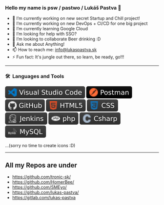 ### Hello my name is psw / pastwo / Lukáš Pastva 👋

- 🔭 I’m currently working on new secret Startup and Chill project!
- 🔭 I’m currently working on new DevOps + CI/CD for one big project
- 🌱 I’m currently learning Google Cloud
- 🤔 I’m looking for help with SSO?
- 👯 I’m looking to collaborate Beer drinking :D
- 💬 Ask me about Anything!
- 📫 How to reach me: info@lukaspastva.sk
- ⚡ Fun fact: It's jungle out there, so learn, be ready, go!!!
 
---
### 🛠 &nbsp;Languages and Tools
![Visual Studio Code](img/vs.svg)
![Postman](img/postman.svg)
![GitHub](img/github.svg)
![HTML5](img/html5.svg)
![CSS](img/css.svg)
![Jenkins](img/jenkins.svg)
![PHP](img/php.svg)
![C#](img/csharp.svg)
![MySQL](img/mysql.svg)

...(sorry no time to create icons :D)

---

## All my Repos are under 
 - https://github.com/tronic-sk/
 - https://github.com/HomerBee/
 - https://github.com/SMEyo/
 - https://github.com/lukas-pastva/
 - https://gitlab.com/lukas-pastva
 
